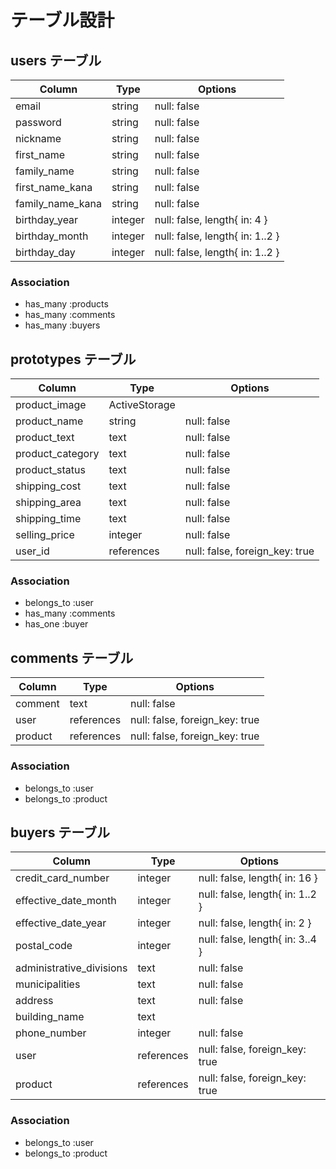 # テーブル設計

## users テーブル

| Column           | Type    | Options                         |
| ---------------- | ------- | ------------------------------- |
| email            | string  | null: false                     |
| password         | string  | null: false                     |
| nickname         | string  | null: false                     |
| first_name       | string  | null: false                     |
| family_name      | string  | null: false                     |
| first_name_kana  | string  | null: false                     |
| family_name_kana | string  | null: false                     |
| birthday_year    | integer | null: false, length{ in: 4 }    |
| birthday_month   | integer | null: false, length{ in: 1..2 } |
| birthday_day     | integer | null: false, length{ in: 1..2 } |

### Association

- has_many :products
- has_many :comments
- has_many :buyers

## prototypes テーブル

| Column           | Type          | Options                        |
| ---------------- | ------------- | ------------------------------ |
| product_image    | ActiveStorage |                                |
| product_name     | string        | null: false                    |
| product_text     | text          | null: false                    |
| product_category | text          | null: false                    |
| product_status   | text          | null: false                    |
| shipping_cost    | text          | null: false                    |
| shipping_area    | text          | null: false                    |
| shipping_time    | text          | null: false                    |
| selling_price    | integer       | null: false                    |
| user_id          | references    | null: false, foreign_key: true |

### Association

- belongs_to :user
- has_many :comments
- has_one :buyer

## comments テーブル

| Column    | Type       | Options                        |
| --------- | ---------- | ------------------------------ |
| comment   | text       | null: false                    |
| user      | references | null: false, foreign_key: true |
| product   | references | null: false, foreign_key: true |

### Association

- belongs_to :user
- belongs_to :product

## buyers テーブル

| Column                   | Type       | Options                         |
| ------------------------ | ---------- | ------------------------------- |
| credit_card_number       | integer    | null: false, length{ in: 16 }   |
| effective_date_month     | integer    | null: false, length{ in: 1..2 } |
| effective_date_year      | integer    | null: false, length{ in: 2 }    |
| postal_code              | integer    | null: false, length{ in: 3..4 } |
| administrative_divisions | text       | null: false                     |
| municipalities           | text       | null: false                     |
| address                  | text       | null: false                     |
| building_name            | text       |                                 |
| phone_number             | integer    | null: false                     |
| user                     | references | null: false, foreign_key: true  |
| product                  | references | null: false, foreign_key: true  |

### Association

- belongs_to :user
- belongs_to :product